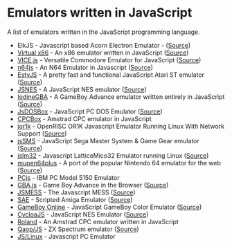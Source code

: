# Emulators written in JavaScript

A list of emulators written in the JavaScript programming language.

- ElkJS - Javascript based Acorn Electron Emulator - ([Source](https://github.com/dmcoles/elkjs))
- [Virtual x86](http://copy.sh/v24/) - An x86 emulator written in JavaScript ([Source](https://github.com/copy/v86))
- [VICE.js](http://retroplay.co) - Versatile Commodore Emulator for JavaScript ([Source](https://github.com/rjanicek/vice.js))
- [n64js](http://hulkholden.github.io/n64js/) - An N64 Emulator in Javascript ([Source](https://github.com/hulkholden/n64js))
- [EstyJS](https://estyjs.azurewebsites.net) - A pretty fast and functional JavaScript Atari ST emulator
 ([Source](https://github.com/dmcoles/estyjs))
- [JSNES](http://fir.sh/projects/jsnes/) - A JavaScript NES emulator ([Source](https://github.com/bfirsh/jsnes))
- [IodineGBA](http://grantgalitz.github.io/IodineGBA/) - A GameBoy Advance emulator written entirely in JavaScript ([Source](https://github.com/grantgalitz/IodineGBA))
- [JsDOSBox](http://jsdosbox.sourceforge.net) - JavaScript PC DOS Emulator ([Source](http://sourceforge.net/projects/jsdosbox/files/))
- [CPCBox](http://www.cpcbox.com) - Amstrad CPC emulator in JavaScript
- [jor1k](http://s-macke.github.io/jor1k/) - OpenRISC OR1K Javascript Emulator Running Linux With Network Support ([Source](https://github.com/s-macke/jor1k/))
- [jsSMS](http://gmarty.github.io/jsSMS/) - JavaScript Sega Master System & Game Gear emulator
 ([Source](https://github.com/gmarty/jsSMS))
- [jslm32](http://www.ubercomp.com/jslm32/src/) - Javascript LatticeMico32 Emulator running Linux ([Source](https://github.com/ubercomp/jslm32/))
- [mupen64plus](http://jquesnelle.github.io/mupen64plus-ui-console/) - A port of the popular Nintendo 64 emulator for the web ([Source](https://github.com/jquesnelle/mupen64plus-ui-console/))
- [PCjs](http://www.pcjs.org) - IBM PC Model 5150 Emulator
- [GBA.js](http://jpfau.github.io/gbajs/) - Game Boy Advance in the Browser
 ([Source](https://github.com/jpfau/gbajs/))
- [JSMESS](http://jsmess.textfiles.com) - The Javascript MESS ([Source](https://github.com/jsmess/jsmess))
- [SAE](http://scriptedamigaemulator.net) - Scripted Amiga Emulator ([Source](https://github.com/naTmeg/ScriptedAmigaEmulator))
- [GameBoy Online](http://grantgalitz.github.io/GameBoy-Online/) -  JavaScript GameBoy Color Emulator ([Source](https://github.com/grantgalitz/GameBoy-Online))
- [CycloaJS](http://ledyba.org/utl/CycloaJS/) - JavaScript NES Emulator ([Source](https://github.com/ledyba/CycloaJS))
- [Roland](http://roland.retrolandia.net) - An Amstrad CPC emulator written in JavaScript
- [Qaop/JS](http://torinak.com/qaop) - ZX Spectrum emulator ([Source]())
- [JS/Linux](http://bellard.org/jslinux/) - Javascript PC Emulator

